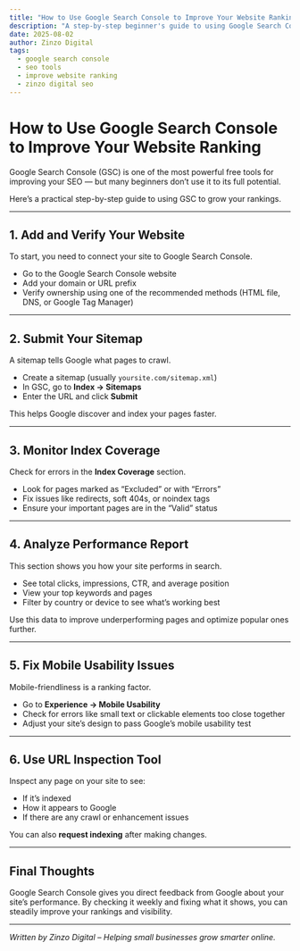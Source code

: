 ```yaml
---
title: "How to Use Google Search Console to Improve Your Website Ranking"
description: "A step-by-step beginner's guide to using Google Search Console to find and fix SEO issues and improve your Google rankings."
date: 2025-08-02
author: Zinzo Digital
tags:
  - google search console
  - seo tools
  - improve website ranking
  - zinzo digital seo
---
```


# How to Use Google Search Console to Improve Your Website Ranking

Google Search Console (GSC) is one of the most powerful free tools for improving your SEO — but many beginners don’t use it to its full potential.

Here’s a practical step-by-step guide to using GSC to grow your rankings.

---

## 1. Add and Verify Your Website

To start, you need to connect your site to Google Search Console.

- Go to the Google Search Console website  
- Add your domain or URL prefix  
- Verify ownership using one of the recommended methods (HTML file, DNS, or Google Tag Manager)

---

## 2. Submit Your Sitemap

A sitemap tells Google what pages to crawl.

- Create a sitemap (usually `yoursite.com/sitemap.xml`)  
- In GSC, go to **Index → Sitemaps**  
- Enter the URL and click **Submit**

This helps Google discover and index your pages faster.

---

## 3. Monitor Index Coverage

Check for errors in the **Index Coverage** section.

- Look for pages marked as “Excluded” or with “Errors”  
- Fix issues like redirects, soft 404s, or noindex tags  
- Ensure your important pages are in the “Valid” status

---

## 4. Analyze Performance Report

This section shows you how your site performs in search.

- See total clicks, impressions, CTR, and average position  
- View your top keywords and pages  
- Filter by country or device to see what’s working best

Use this data to improve underperforming pages and optimize popular ones further.

---

## 5. Fix Mobile Usability Issues

Mobile-friendliness is a ranking factor.

- Go to **Experience → Mobile Usability**  
- Check for errors like small text or clickable elements too close together  
- Adjust your site’s design to pass Google’s mobile usability test

---

## 6. Use URL Inspection Tool

Inspect any page on your site to see:

- If it’s indexed  
- How it appears to Google  
- If there are any crawl or enhancement issues

You can also **request indexing** after making changes.

---

## Final Thoughts

Google Search Console gives you direct feedback from Google about your site’s performance. By checking it weekly and fixing what it shows, you can steadily improve your rankings and visibility.

---

*Written by Zinzo Digital – Helping small businesses grow smarter online.*
